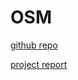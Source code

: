 # OSM

[github repo](https://github.com/styinx/OSM)

[project report](https://github.com/styinx/OSM/report/report.md)
